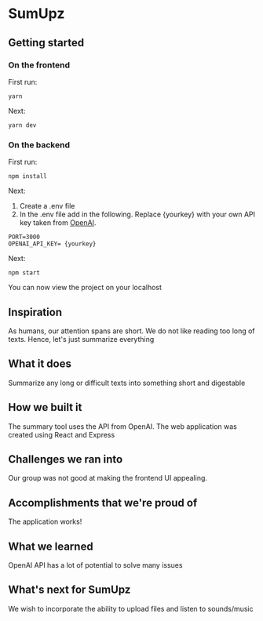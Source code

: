 # SumUpz

## Getting started

### On the frontend
First run:
```
yarn
```

Next:
```
yarn dev
```


### On the backend
First run:
```
npm install
```
Next:
1. Create a .env file
2. In the .env file add in the following. Replace {yourkey} with your own API key taken from [OpenAI](https://openai.com/api/).
```
PORT=3000
OPENAI_API_KEY= {yourkey}
```
Next:
```
npm start
```


You can now view the project on your localhost



## Inspiration
As humans, our attention spans are short. We do not like reading too long of texts. Hence, let's just summarize everything

## What it does
Summarize any long or difficult texts into something short and digestable

## How we built it
The summary tool uses the API from OpenAI. The web application was created using React and Express

## Challenges we ran into
Our group was not good at making the frontend UI appealing.

## Accomplishments that we're proud of
The application works!

## What we learned
OpenAI API has a lot of potential to solve many issues

## What's next for SumUpz
We wish to incorporate the ability to upload files and listen to sounds/music
